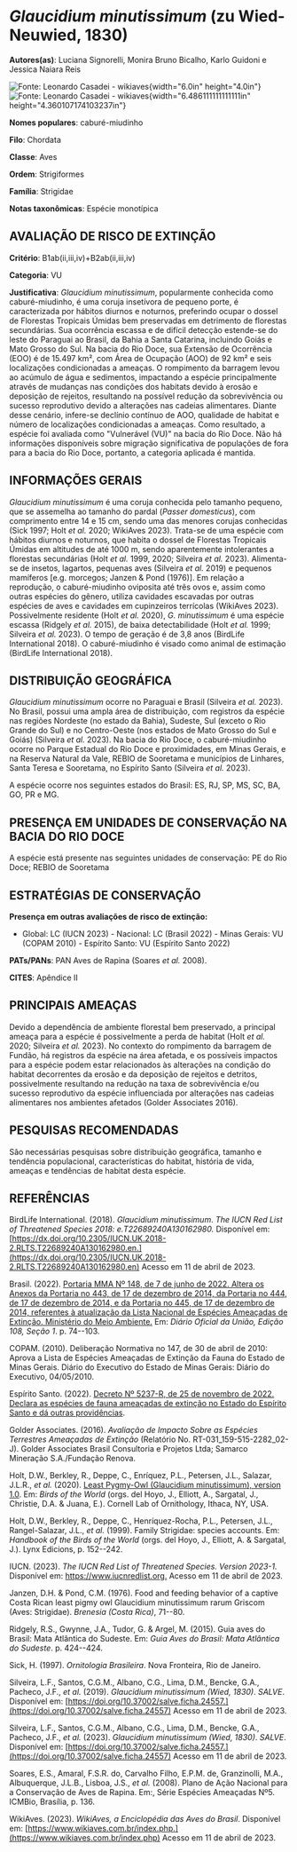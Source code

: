 # *Glaucidium minutissimum* (zu Wied-Neuwied, 1830)

**Autores(as)**: Luciana Signorelli, Monira Bruno Bicalho, Karlo Guidoni e Jessica Naiara Reis

![Fonte: Leonardo Casadei - wikiaves](media/rId20.jpg){width="6.0in" height="4.0in"}![Fonte: Leonardo Casadei - wikiaves](media/rId23.png){width="6.486111111111111in" height="4.360107174103237in"}

**Nomes populares**: caburé-miudinho

**Filo**: Chordata

**Classe**: Aves

**Ordem**: Strigiformes

**Família**: Strigidae

**Notas taxonômicas**: Espécie monotípica

## AVALIAÇÃO DE RISCO DE EXTINÇÃO

**Critério**: B1ab(ii,iii,iv)+B2ab(ii,iii,iv)

**Categoria**: VU

**Justificativa**: *Glaucidium minutissimum*, popularmente conhecida como caburé-miudinho, é uma coruja insetívora de pequeno porte, é caracterizada por hábitos diurnos e noturnos, preferindo ocupar o dossel de Florestas Tropicais Úmidas bem preservadas em detrimento de florestas secundárias. Sua ocorrência escassa e de difícil detecção estende-se do leste do Paraguai ao Brasil, da Bahia a Santa Catarina, incluindo Goiás e Mato Grosso do Sul. Na bacia do Rio Doce, sua Extensão de Ocorrência (EOO) é de 15.497 km², com Área de Ocupação (AOO) de 92 km² e seis localizações condicionadas a ameaças. O rompimento da barragem levou ao acúmulo de água e sedimentos, impactando a espécie principalmente através de mudanças nas condições dos habitats devido à erosão e deposição de rejeitos, resultando na possível redução da sobrevivência ou sucesso reprodutivo devido a alterações nas cadeias alimentares.  Diante desse cenário, infere-se declínio contínuo
de AOO, qualidade de habitat e número de localizações condicionadas a ameaças. Como resultado, a espécie foi avaliada como "Vulnerável (VU)" na bacia do Rio Doce. Não há informações disponíveis sobre migração significativa de populações de fora para a bacia do Rio Doce, portanto, a categoria aplicada é mantida.

## INFORMAÇÕES GERAIS

*Glaucidium minutissimum* é uma coruja conhecida pelo tamanho pequeno, que se assemelha ao tamanho do pardal (*Passer domesticus*), com comprimento entre 14 e 15 cm, sendo uma das menores corujas conhecidas (Sick 1997; Holt *et al.* 2020; WikiAves 2023). Trata-se de uma espécie com hábitos diurnos e noturnos, que habita o dossel de Florestas Tropicais Úmidas em altitudes de até 1000 m, sendo aparentemente intolerantes a florestas secundárias (Holt *et al.* 1999, 2020; Silveira *et al.* 2023). Alimenta-se de insetos, lagartos, pequenas aves (Silveira *et al.* 2019) e pequenos mamíferos \[e.g. morcegos; Janzen & Pond (1976)\]. Em relação a reprodução, o caburé-miudinho oviposita até três ovos e, assim como outras espécies do gênero, utiliza cavidades escavadas por outras espécies de aves e cavidades em cupinzeiros terrícolas (WikiAves 2023). Possivelmente residente (Holt *et al.* 2020), *G. minutissimum* é uma espécie escassa (Ridgely *et al.* 2015), de baixa
detectabilidade (Holt *et al.* 1999; Silveira *et al.* 2023). O tempo de geração é de 3,8 anos (BirdLife International 2018). O caburé-miudinho é visado como animal de estimação (BirdLife International 2018).

## DISTRIBUIÇÃO GEOGRÁFICA

*Glaucidium minutissimum* ocorre no Paraguai e Brasil (Silveira *et al.* 2023). No Brasil, possui uma ampla área de distribuição, com registros da espécie nas regiões Nordeste (no estado da Bahia), Sudeste, Sul (exceto o Rio Grande do Sul) e no Centro-Oeste (nos estados de Mato Grosso do Sul e Goiás) (Silveira *et al.* 2023). Na bacia do Rio Doce, o caburé-miudinho ocorre no Parque Estadual do Rio Doce e proximidades, em Minas Gerais, e na Reserva Natural da Vale, REBIO de Sooretama e municípios de Linhares, Santa Teresa e Sooretama, no Espírito Santo (Silveira *et al.* 2023).

A espécie ocorre nos seguintes estados do Brasil: ES, RJ, SP, MS, SC, BA, GO, PR e MG.

## PRESENÇA EM UNIDADES DE CONSERVAÇÃO NA BACIA DO RIO DOCE

A espécie está presente nas seguintes unidades de conservação: PE do Rio Doce; REBIO de Sooretama

## ESTRATÉGIAS DE CONSERVAÇÃO

**Presença em outras avaliações de risco de extinção:**

-   Global: LC (IUCN 2023) -   Nacional: LC (Brasil 2022) -   Minas Gerais: VU (COPAM 2010) -   Espírito Santo: VU (Espírito Santo 2022)

**PATs/PANs**: PAN Aves de Rapina (Soares *et al.* 2008).

**CITES**: Apêndice II

## PRINCIPAIS AMEAÇAS

Devido a dependência de ambiente florestal bem preservado, a principal ameaça para a espécie é possivelmente a perda de habitat (Holt *et al.* 2020; Silveira *et al.* 2023). No contexto do rompimento da barragem de Fundão, há registros da espécie na área afetada, e os possíveis impactos para a espécie podem estar relacionados às alterações na condição do habitat decorrentes da erosão e da deposição de rejeitos e detritos, possivelmente resultando na redução na taxa de sobrevivência e/ou sucesso reprodutivo da espécie influenciada por alterações nas cadeias alimentares nos ambientes afetados (Golder Associates 2016).

## PESQUISAS RECOMENDADAS

São necessárias pesquisas sobre distribuição geográfica, tamanho e tendência populacional, características do habitat, história de vida, ameaças e tendências de habitat desta espécie.

## REFERÊNCIAS

BirdLife International. (2018). *Glaucidium minutissimum*. *The IUCN Red List of Threatened Species 2018: e.T22689240A130162980.* Disponível em: [https://dx.doi.org/10.2305/IUCN.UK.2018-2.RLTS.T22689240A130162980.en.](https://dx.doi.org/10.2305/IUCN.UK.2018-2.RLTS.T22689240A130162980.en) Acesso em 11 de abril de 2023.

Brasil. (2022). [Portaria MMA Nº 148, de 7 de junho de 2022. Altera os Anexos da Portaria no 443, de 17 de dezembro de 2014, da Portaria no 444, de 17 de dezembro de 2014, e da Portaria no 445, de 17 de dezembro de 2014, referentes à atualização da Lista Nacional de Espécies Ameaçadas de Extinção. Ministério do Meio Ambiente.](https://in.gov.br/en/web/dou/-/portaria-mma-n-148-de-7-de-junho-de-2022-406272733) Em: *Diário Oficial da União, Edição 108, Seção 1*. p. 74--103.

COPAM. (2010). Deliberação Normativa no 147, de 30 de abril de 2010: Aprova a Lista de Espécies Ameaçadas de Extinção da Fauna do Estado de Minas Gerais. Diário do Executivo do Estado de Minas Gerais: Diário do Executivo, 04/05/2010.

Espírito Santo. (2022). [Decreto Nº 5237-R, de 25 de novembro de 2022.  Declara as espécies de fauna ameaçadas de extinção no Estado do Espírito Santo e dá outras providências](https://iema.es.gov.br/Media/iema/FAUNA/Decreto%205237-R_2022_25-Nov%20-%20Fauna%20(s-peixes)%20-%20Lista%20de%20Esp%C3%A9cies%20Amea%C3%A7adas%20de%20Extin%C3%A7%C3%A3o.pdf).

Golder Associates. (2016). *Avaliação de Impacto Sobre as Espécies Terrestres Ameaçadas de Extinção* (Relatório No.  RT-031_159-515-2282_02-J). Golder Associates Brasil Consultoria e Projetos Ltda; Samarco Mineração S.A./Fundação Renova.

Holt, D.W., Berkley, R., Deppe, C., Enríquez, P.L., Petersen, J.L., Salazar, J.L.R., *et al.* (2020). [Least Pygmy-Owl (Glaucidium minutissimum), version 1.0](https://doi.org/10.2173/bow.leapyo1.01). Em: *Birds of the World* (orgs. del Hoyo, J., Elliott, A., Sargatal, J., Christie, D.A. & Juana, E.). Cornell Lab of Ornithology, Ithaca, NY, USA.

Holt, D.W., Berkley, R., Deppe, C., Henríquez-Rocha, P.L., Petersen, J.L., Rangel-Salazar, J.L., *et al.* (1999). Family Strigidae: species accounts. Em: *Handbook of the Birds of the World* (orgs. del Hoyo, J., Elliott, A. & Sargatal, J.). Lynx Edicions, p. 152--242.

IUCN. (2023). *The IUCN Red List of Threatened Species. Version 2023-1.* Disponível em: <https://www.iucnredlist.org.> Acesso em 11 de abril de 2023.

Janzen, D.H. & Pond, C.M. (1976). Food and feeding behavior of a captive Costa Rican least pigmy owl Glaucidium minutissimum rarum Griscom (Aves: Strigidae). *Brenesia (Costa Rica)*, 71--80.

Ridgely, R.S., Gwynne, J.A., Tudor, G. & Argel, M. (2015). Guia aves do Brasil: Mata Atlântica do Sudeste. Em: *Guia Aves do Brasil: Mata Atlântica do Sudeste*. p. 424--424.

Sick, H. (1997). *Ornitologia Brasileira*. Nova Fronteira, Rio de Janeiro.

Silveira, L.F., Santos, C.G.M., Albano, C.G., Lima, D.M., Bencke, G.A., Pacheco, J.F., *et al.* (2019). *Glaucidium minutissimum (Wied, 1830)*.  *SALVE*. Disponível em: [https://doi.org/10.37002/salve.ficha.24557.](https://doi.org/10.37002/salve.ficha.24557) Acesso em 11 de abril de 2023.

Silveira, L.F., Santos, C.G.M., Albano, C.G., Lima, D.M., Bencke, G.A., Pacheco, J.F., *et al.* (2023). *Glaucidium minutissimum (Wied, 1830)*.  *SALVE*. Disponível em: [https://doi.org/10.37002/salve.ficha.24557.](https://doi.org/10.37002/salve.ficha.24557) Acesso em 11 de abril de 2023.

Soares, E.S., Amaral, F.S.R. do, Carvalho Filho, E.P.M. de, Granzinolli, M.A., Albuquerque, J.L.B., Lisboa, J.S., *et al.* (2008). Plano de Ação Nacional para a Conservação de Aves de Rapina. Em:, Série Espécies Ameaçadas Nº5. ICMBio, Brasília, p. 136.

WikiAves. (2023). *WikiAves, a Enciclopédia das Aves do Brasil*.  Disponível em: [https://www.wikiaves.com.br/index.php.](https://www.wikiaves.com.br/index.php) Acesso em 11 de abril de 2023.
